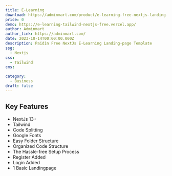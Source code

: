 ```yaml
---
title: E-Learning
download: https://adminmart.com/product/e-learning-free-nextjs-landing-page-template/?ref=28
price: 0
demo: https://e-learning-tailwind-nextjs-free.vercel.app/
author: Adminmart
author_link: https://adminmart.com/
date: 2023-10-14T00:00:00.000Z
description: Paidin Free NextJs E-Learning Landing-page Template
ssg:
  - Nextjs
css:
  - Tailwind
cms:

category:
  - Business
draft: false
---
```


## Key Features

- NextJs 13+
- Tailwind
- Code Splitting
- Google Fonts
- Easy Folder Structure
- Organized Code Structure
- The Hassle-free Setup Process
- Register Added
- Login Added
- 1 Basic Landingpage
